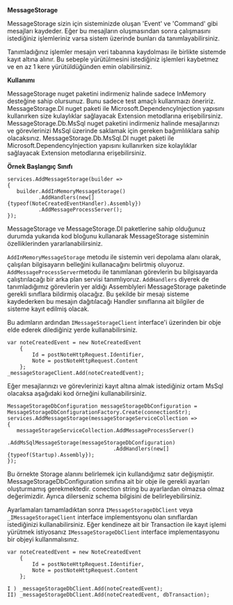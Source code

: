 **MessageStorage**

MessageStorage sizin için sisteminizde oluşan 'Event' ve 'Command' gibi mesajları kaydeder. Eğer bu mesajların oluşmasından sonra çalışmasını istediğiniz işlemleriniz varsa sistem üzerinde bunları da tanımlayabilirsiniz.

Tanımladığınız işlemler mesajın veri tabanına kaydolması ile birlikte sistemde kayıt altına alınır. Bu sebeple yürütülmesini istediğiniz işlemleri kaybetmez ve en az 1 kere yürütüldüğünden emin olabilirsiniz.
 
 **Kullanımı**
 
MessageStorage nuget paketini indirmeniz halinde sadece InMemory desteğine sahip olursunuz. Bunu sadece test amaçlı kullanmaızı öneririz.
MessageStorage.DI nuget paketi ile Microsoft.DependencyInjection yapısını kullanırken size kulaylıklar sağlayacak Extension metodlarına erişebilirsiniz.
MessageStorage.Db.MsSql nuget paketini indirmeniz halinde mesajlarınızı ve görevlerinizi MsSql üzerinde saklamak için gereken bağımlılıklara sahip olacaksınız.
MessageStorage.Db.MsSql.DI nuget paketi ile Microsoft.DependencyInjection yapısını kullanırken size kolaylıklar sağlayacak Extension metodlarına erişebilirsiniz.
  
 **Örnek Başlangıç Sınıfı** 
 
 ```
services.AddMessageStorage(builder =>
{
    builder.AddInMemoryMessageStorage()
           .AddHandlers(new[] {typeof(NoteCreatedEventHandler).Assembly})
           .AddMessageProcessServer();
});
```

MessageStorage ve MessageStorage.DI paketlerine sahip olduğunuz durumda yukarıda kod bloğunu kullanarak MessageStorage sisteminin özelliklerinden yararlanabilirsiniz.

`AddInMemoryMessageStorage` metodu ile sistemin veri depolama alanı olarak, çalışılan bilgisayarın belleğini kullanacağını belirtmiş oluyoruz.
`AddMessageProcessServer`metodu ile tanımlanan görevlerin bu bilgisayarda çalıştırılacağı bir arka plan servisi tanımlıyoruz.
`AddHandlers` diyerek de tanımladığımız görevlerin yer aldığı Assemblyleri MessageStorage paketinde gerekli sınıflara bildirmiş olacağız. Bu şekilde bir mesajı sisteme kaydederken bu mesajın dağıtılacağı Handler sınıflarına ait bilgiler de sisteme kayıt edilmiş olacak.

Bu adımların ardından `IMessageStorageClient` interface'i üzerinden bir obje elde ederek dilediğiniz yerde kullanabilirsiniz.

```
var noteCreatedEvent = new NoteCreatedEvent
    {
        Id = postNoteHttpRequest.Identifier,
        Note = postNoteHttpRequest.Content
    };
_messageStorageClient.Add(noteCreatedEvent);
```

Eğer mesajlarınızı ve görevlerinizi kayıt altına almak istediğiniz ortam MsSql olacaksa aşağıdaki kod örneğini kullanabilirsiniz.

 ```
MessageStorageDbConfiguration messageStorageDbConfiguration = MessageStorageDbConfigurationFactory.Create(connectionStr);
services.AddMessageStorage(messageStorageServiceCollection =>
{
    messageStorageServiceCollection.AddMessageProcessServer()
                                   .AddMsSqlMessageStorage(messageStorageDbConfiguration)
                                   .AddHandlers(new[] {typeof(Startup).Assembly});
});
```

Bu örnekte Storage alanını belirlemek için kullandığımız satır değişmiştir. MessageStorageDbConfiguration sınıfına ait bir obje ile gerekli ayarları oluşturmamış gerekmektedir. conection string bu ayarlardan olmazsa olmaz değerimizdir. Ayrıca dilerseniz schema bilgisini de belirleyebilirsiniz.

Ayarlamaları tamamladıktan sonra `IMessageStorageDbClient` veya `_IMessageStorageClient` interface implementsyonu olan sınıflardan istediğinizi kullanabilirsiniz. Eğer kendineze ait bir Transaction ile kayıt işlemi yürütmek istiyosanız `IMessageStorageDbClient` interface implementasyonu bir objeyi kullanmalısınız.

```
var noteCreatedEvent = new NoteCreatedEvent
    {
        Id = postNoteHttpRequest.Identifier,
        Note = postNoteHttpRequest.Content
    };

I ) _messageStorageDbClient.Add(noteCreatedEvent);
II) _messageStorageDbClient.Add(noteCreatedEvent, dbTransaction); 
```

